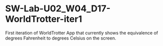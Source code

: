 # SW-Lab-U02_W04_D17-WorldTrotter-iter1
First iteration of WorldTrotter App that currently shows the equivalence of degrees Fahrenheit to degrees Celsius on the screen.
